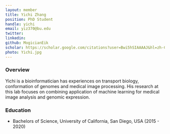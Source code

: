 ```yaml
---
layout: member
title: Yichi Zhang
position: PhD Student
handle: yichi
email: yiz370@bu.edu
twitter:
linkedin:
github: MogicianEik
scholar: https://scholar.google.com/citations?user=Bwi5hSIAAAAJ&hl=zh-CN&authuser=1
photo: Yichi.jpg
---
```


### Overview
Yichi is a bioinformatician has experiences on transport biology, conformation of genomes and medical image processing.
His research at this lab focuses on combining application of machine learning for medical image analysis and genomic expression. 

### Education
- Bachelors of Science, University of California, San Diego, USA (2015 - 2020)
